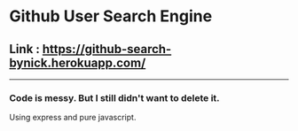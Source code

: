 # Github User Search Engine
## Link : https://github-search-bynick.herokuapp.com/

----

### Code is messy. But I still didn't want to delete it.
Using express and pure javascript.
